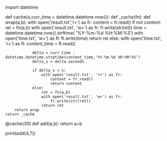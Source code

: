 import datetime

def cache(s,curr_time = datetime.datetime.now()):
    def _cache(fn):
        def wrap(a,b):
            with open('result.txt','r+') as fr:
                content = fr.read()
            if not content:
                ret = fn(a,b)
                with open('result.txt', 'w+') as fr:
                    fr.write(str(ret))
                time = datetime.datetime.now().strftime( '%Y-%m-%d %H:%M:%S')
                with open('time.txt', 'w+') as ft:
                    ft.write(time)
                return ret
            else:
                with open('time.txt', 'r+') as ft:
                    content_time = ft.read()

                delta = curr_time - datetime.datetime.strptime(content_time,'%Y-%m-%d %H:%M:%S')
                delta_s = delta.seconds

                if delta_s < s:
                    with open('result.txt', 'r+') as fr:
                        content = fr.read()
                        return content
                else:
                    ret = fn(a,b)
                    with open('result.txt', 'w+') as fr:
                        fr.write(str(ret))
                    return ret
        return wrap
    return _cache

@cache(30)
def add(a,b):
    return a+b


print(add(4,7))
